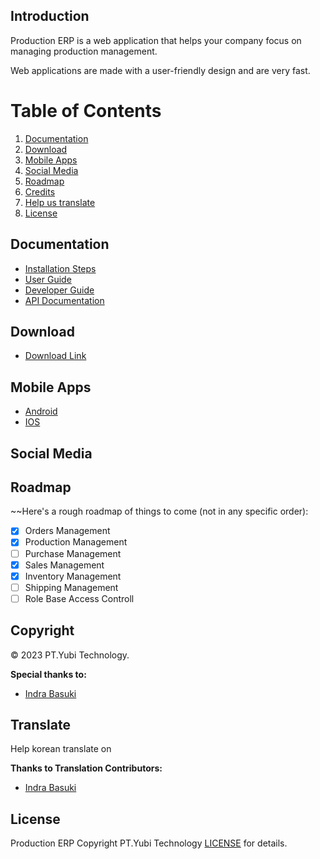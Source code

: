 ## Introduction

Production ERP is a web application that helps your company focus on managing production management.

Web applications are made with a user-friendly design and are very fast.

# Table of Contents

1. [Documentation](#documentation)
2. [Download](#download)
3. [Mobile Apps](#mobile-apps)
4. [Social Media](#social-media)
5. [Roadmap](#roadmap)
6. [Credits](#credits)
7. [Help us translate](#translate)
8. [License](#license)

## Documentation

-   [Installation Steps]()
-   [User Guide]()
-   [Developer Guide]()
-   [API Documentation]()

## Download

-   [Download Link]()

## Mobile Apps

-   [Android]()
-   [IOS]()

## Social Media

## Roadmap

~~Here's a rough roadmap of things to come (not in any specific order):

-   [x] Orders Management
-   [x] Production Management
-   [ ] Purchase Management
-   [x] Sales Management
-   [x] Inventory Management
-   [ ] Shipping Management
-   [ ] Role Base Access Controll

## Copyright

© 2023 PT.Yubi Technology.

**Special thanks to:**

-   [Indra Basuki](https://github.com/indrabasuki)

## Translate

Help korean translate on

**Thanks to Translation Contributors:**

-   [Indra Basuki](https://github.com/indrabasuki)

## License

Production ERP Copyright PT.Yubi Technology [LICENSE](LICENSE) for details.
